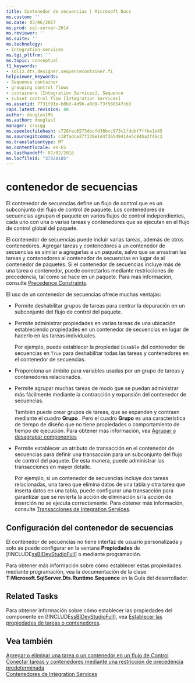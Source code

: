 ```yaml
---
title: Contenedor de secuencias | Microsoft Docs
ms.custom: ''
ms.date: 03/06/2017
ms.prod: sql-server-2014
ms.reviewer: ''
ms.suite: ''
ms.technology:
- integration-services
ms.tgt_pltfrm: ''
ms.topic: conceptual
f1_keywords:
- sql12.dts.designer.sequencecontainer.f1
helpviewer_keywords:
- Sequence container
- grouping control flows
- containers [Integration Services], Sequence
- subset control flow [Integration Services]
ms.assetid: 7731f91e-b8b3-4d96-a0d9-73f568547cb3
caps.latest.revision: 48
author: douglaslMS
ms.author: douglasl
manager: craigg
ms.openlocfilehash: c728fec6573dbcfd36bcc973c1fddbf7ffbe1b45
ms.sourcegitcommit: c18fadce27f330e1d4f36549414e5c84ba2f46c2
ms.translationtype: MT
ms.contentlocale: es-ES
ms.lasthandoff: 07/02/2018
ms.locfileid: "37328185"
---
```

# <a name="sequence-container"></a>contenedor de secuencias
  El contenedor de secuencias define un flujo de control que es un subconjunto del flujo de control de paquete. Los contenedores de secuencias agrupan el paquete en varios flujos de control independientes, cada uno con una o varias tareas y contenedores que se ejecutan en el flujo de control global del paquete.  
  
 El contenedor de secuencias puede incluir varias tareas, además de otros contenedores. Agregar tareas y contenedores a un contenedor de secuencias es similar a agregarlas a un paquete, salvo que se arrastran las tareas y contenedores al contenedor de secuencias en lugar de al contenedor de paquetes. Si el contenedor de secuencias incluye más de una tarea o contenedor, puede conectarlos mediante restricciones de precedencia, tal como se hace en un paquete. Para más información, consulte [Precedence Constraints](precedence-constraints.md).  
  
 El uso de un contenedor de secuencias ofrece muchas ventajas:  
  
-   Permite deshabilitar grupos de tareas para centrar la depuración en un subconjunto del flujo de control del paquete.  
  
-   Permite administrar propiedades en varias tareas de una ubicación estableciendo propiedades en un contenedor de secuencias en lugar de hacerlo en las tareas individuales.  
  
     Por ejemplo, puede establecer la propiedad `Disable` del contenedor de secuencias en `True` para deshabilitar todas las tareas y contenedores en el contenedor de secuencias.  
  
-   Proporciona un ámbito para variables usadas por un grupo de tareas y contenedores relacionados.  
  
-   Permite agrupar muchas tareas de modo que se puedan administrar más fácilmente mediante la contracción y expansión del contenedor de secuencias.  
  
     También puede crear grupos de tareas, que se expanden y contraen mediante el cuadro **Grupo** . Pero el cuadro **Grupo** es una característica de tiempo de diseño que no tiene propiedades o comportamiento de tiempo de ejecución. Para obtener más información, vea [Agrupar o desagrupar componentes](../group-or-ungroup-components.md)  
  
-   Permite establecer un atributo de transacción en el contenedor de secuencias para definir una transacción para un subconjunto del flujo de control del paquete. De esta manera, puede administrar las transacciones en mayor detalle.  
  
     Por ejemplo, si un contenedor de secuencias incluye dos tareas relacionadas, una tarea que elimina datos de una tabla y otra tarea que inserta datos en una tabla, puede configurar una transacción para garantizar que se revierta la acción de eliminación si la acción de inserción no se ejecuta correctamente. Para obtener más información, consulte [Transacciones de Integration Services](../integration-services-transactions.md).  
  
## <a name="configuration-of-the-sequence-container"></a>Configuración del contenedor de secuencias  
 El contenedor de secuencias no tiene interfaz de usuario personalizada y solo se puede configurar en la ventana **Propiedades** de [!INCLUDE[ssBIDevStudioFull](../../includes/ssbidevstudiofull-md.md)] o mediante programación.  
  
 Para obtener más información sobre cómo establecer estas propiedades mediante programación, vea la documentación de la clase **T:Microsoft.SqlServer.Dts.Runtime.Sequence** en la Guía del desarrollador.  
  
## <a name="related-tasks"></a>Related Tasks  
 Para obtener información sobre cómo establecer las propiedades del componente en [!INCLUDE[ssBIDevStudioFull](../../includes/ssbidevstudiofull-md.md)], vea [Establecer las propiedades de tareas o contenedores](../set-the-properties-of-a-task-or-container.md).  
  
## <a name="see-also"></a>Vea también  
 [Agregar o eliminar una tarea o un contenedor en un flujo de Control](add-or-delete-a-task-or-a-container-in-a-control-flow.md)   
 [Conectar tareas y contenedores mediante una restricción de precedencia predeterminada](../connect-tasks-and-containers-by-using-a-default-precedence-constraint.md)   
 [Contenedores de Integration Services](integration-services-containers.md)  
  
  

